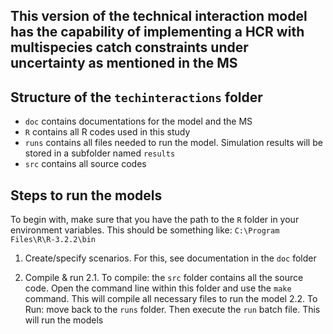 ## This version of the technical interaction model has the capability of implementing a HCR with multispecies catch constraints under uncertainty as mentioned in the MS

## Structure of the `techinteractions` folder
- `doc` contains documentations for the model and the MS
- `R` contains all R codes used in this study
- `runs` contains all files needed to run the model. Simulation results will be stored in a subfolder named `results`
- `src` contains all source codes

## Steps to run the models

To begin with, make sure that you have the path to the `R` folder in your environment variables. This should be something like: `C:\Program Files\R\R-3.2.2\bin`

1. Create/specify scenarios. For this, see documentation in the `doc` folder

2. Compile & run
  2.1. To compile: the `src` folder contains all the source code. Open the command line within this folder and use the `make` command. This will compile all necessary files to run the model
  2.2. To Run: move back to the `runs` folder. Then execute the `run` batch file. This will run the models
